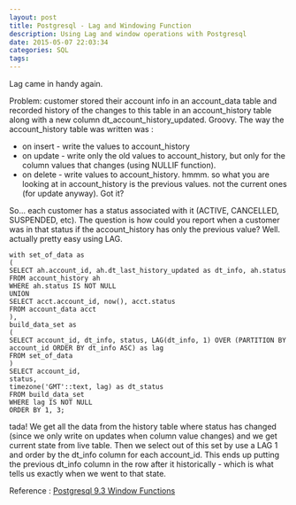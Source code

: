 ```yaml
---
layout: post
title: Postgresql - Lag and Windowing Function
description: Using Lag and window operations with Postgresql
date: 2015-05-07 22:03:34
categories: SQL
tags:
---
```


Lag came in handy again.

Problem: customer stored their account info in an account_data table and recorded history of the changes to this table in an account_history table along with a new column dt_account_history_updated. Groovy. The way the account_history table was written was :

- on insert - write the values to account_history
- on update - write only the old values to account_history, but only for the column values that changes (using NULLIF function).
- on delete - write values to account_history.
  hmmm. so what you are looking at in account_history is the previous values. not the current ones (for update anyway). Got it?

So... each customer has a status associated with it (ACTIVE, CANCELLED, SUSPENDED, etc). The question is how could you report when a customer was in that status if the account_history has only the previous value? Well. actually pretty easy using LAG.

    with set_of_data as
    (
    SELECT ah.account_id, ah.dt_last_history_updated as dt_info, ah.status
    FROM account_history ah
    WHERE ah.status IS NOT NULL
    UNION
    SELECT acct.account_id, now(), acct.status
    FROM account_data acct
    ),
    build_data_set as
    (
    SELECT account_id, dt_info, status, LAG(dt_info, 1) OVER (PARTITION BY account_id ORDER BY dt_info ASC) as lag
    FROM set_of_data
    )
    SELECT account_id,
    status,
    timezone('GMT'::text, lag) as dt_status
    FROM build_data_set
    WHERE lag IS NOT NULL
    ORDER BY 1, 3;

tada! We get all the data from the history table where status has changed (since we only write on updates when column value changes) and we get current state from live table. Then we select out of this set by use a LAG 1 and order by the dt_info column for each account_id. This ends up putting the previous dt_info column in the row after it historically - which is what tells us exactly when we went to that state.

Reference : [Postgresql 9.3 Window Functions](http://www.postgresql.org/docs/9.3/static/functions-window.html)
